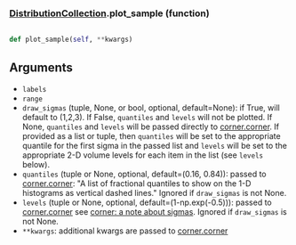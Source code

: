 ### [DistributionCollection](DistributionCollection.md).plot_sample (function)


```py

def plot_sample(self, **kwargs)

```



Arguments
------------
* `labels`
* `range`
* `draw_sigmas` (tuple, None, or bool, optional, default=None): if True,
    will default to (1,2,3).  If False, `quantiles` and `levels` will
    not be plotted.  If None, `quantiles` and `levels` will be passed
    directly to [corner.corner](https://corner.readthedocs.io/en/latest/api.html#corner.corner).
    If provided as a list or tuple, then `quantiles` will be set to the
    appropriate quantile for the first sigma in the passed list and
    `levels` will be set to the appropriate 2-D volume levels for each
    item in the list (see `levels` below).
* `quantiles` (tuple or None, optional, default=(0.16, 0.84)): passed
    to [corner.corner](https://corner.readthedocs.io/en/latest/api.html#corner.corner):
    "A list of fractional quantiles to show on the 1-D histograms as
    vertical dashed lines."  Ignored if `draw_sigmas` is not None.
* `levels` (tuple or None, optional, default=(1-np.exp(-0.5))): passed
    to [corner.corner](https://corner.readthedocs.io/en/latest/api.html#corner.corner)
    see [corner: a note about sigmas](https://corner.readthedocs.io/en/latest/pages/sigmas.html).
    Ignored if `draw_sigmas` is not None.
* `**kwargs`: additional kwargs are passed to [corner.corner](https://corner.readthedocs.io/en/latest/api.html#corner.corner)

